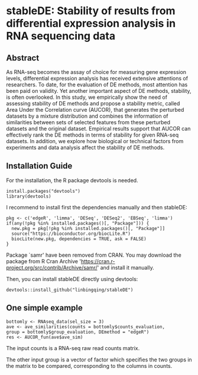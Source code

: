 # stableDE: Stability of results from differential expression analysis in RNA sequencing data

## Abstract

As RNA-seq becomes the assay of choice for measuring gene expression levels, differential expression analysis has received extensive attentions of researchers. To date, for the evaluation of DE methods, most attention has been paid on validity. Yet another important aspect of DE methods, stability, is often overlooked. In this study, we empirically show the need of assessing stability of DE methods and propose a stability metric, called Area Under the Correlation curve (AUCOR), that generates the perturbed datasets by a mixture distribution and combines the information of similarities between sets of selected features from these perturbed datasets and the original dataset. Empirical results support that AUCOR can effectively rank the DE methods in terms of stability for given RNA-seq datasets. In addition, we explore how biological or technical factors from experiments and data analysis affect the stability of DE methods.

## Installation Guide

For the installation, the R package devtools is needed.

```{r}
install.packages("devtools")
library(devtools)
```
I recommend to install first the dependencies manually and then stableDE:

```{r}
pkg <- c('edgeR', 'limma', 'DESeq', 'DESeq2', 'EBSeq', 'limma')
if(any(!pkg %in% installed.packages()[, "Package"])) {
  new.pkg = pkg[!pkg %in% installed.packages()[, "Package"]]
  source("https://bioconductor.org/biocLite.R")
  biocLite(new.pkg, dependencies = TRUE, ask = FALSE)
}
```
Package `samr' have been removed from CRAN. You may download the package from R Cran Archive 'https://cran.r-project.org/src/contrib/Archive/samr/' and install it manually. 
            
Then, you can install stableDE directly using devtools:
```{r}
devtools::install_github("linbingqing/stableDE")
```

## One simple example

```{r}
bottomly <- RNAseq_data(sel_size = 3)
ave <- ave_similarities(counts = bottomly$counts_evaluation,
group = bottomly$group_evaluation, DEmethod = "edgeR")
res <- AUCOR_fun(ave$ave_sim)
```
The input counts is a RNA-seq raw read counts matrix.

The other input group is a vector of factor which specifies the two groups in the matrix to be compared, corresponding to the columns in counts.



